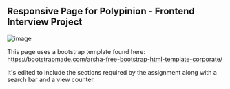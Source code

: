 ## Responsive Page for Polypinion - Frontend Interview Project

![image](https://github.com/physicalrobot/polypinionui/assets/53846309/f56931a8-e626-4764-a32b-0daa56decc9e)


This page uses a bootstrap template found here: https://bootstrapmade.com/arsha-free-bootstrap-html-template-corporate/

It's edited to include the sections required by the assignment along with a search bar and a view counter. 
